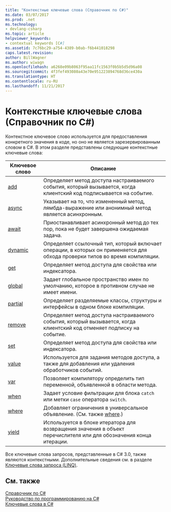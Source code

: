 ```yaml
---
title: "Контекстные ключевые слова (Справочник по C#)"
ms.date: 03/07/2017
ms.prod: .net
ms.technology:
- devlang-csharp
ms.topic: article
helpviewer_keywords:
- contextual keywords [C#]
ms.assetid: 7c76bc29-a754-4389-b0ab-f6b441018298
caps.latest.revision: 
author: BillWagner
ms.author: wiwagn
ms.openlocfilehash: a6268e09b8063f95aa11fc1563f0b5b5d5d96a08
ms.sourcegitcommit: 4f3fef493080a43e70e951223894768d36ce430a
ms.translationtype: HT
ms.contentlocale: ru-RU
ms.lasthandoff: 11/21/2017
---
```

# <a name="contextual-keywords-c-reference"></a>Контекстные ключевые слова (Справочник по C#)
Контекстное ключевое слово используется для предоставления конкретного значения в коде, но оно не является зарезервированным словом в C#. В этом разделе представлены следующие контекстные ключевые слова:  
  
|Ключевое слово|Описание|  
|-------------|-----------------|  
|[add](../../../csharp/language-reference/keywords/add.md)|Определяет метод доступа настраиваемого события, который вызывается, когда клиентский код подписывается на событие.|  
|[async](../../../csharp/language-reference/keywords/async.md)|Указывает на то, что измененный метод, лямбда-выражение или анонимный метод является асинхронным.|  
|[await](../../../csharp/language-reference/keywords/await.md)|Приостанавливает асинхронный метод до тех пор, пока не будет завершена ожидаемая задача.|  
|[dynamic](../../../csharp/language-reference/keywords/dynamic.md)|Определяет ссылочный тип, который включает операции, в которых он применяется для обхода проверки типов во время компиляции.|  
|[get](../../../csharp/language-reference/keywords/get.md)|Определяет метод доступа для свойства или индексатора.|  
|[global](../../../csharp/language-reference/keywords/global.md)|Задает глобальное пространство имен по умолчанию, которое в противном случае не имеет имени.|  
|[partial](../../../csharp/language-reference/keywords/partial-type.md)|Определяет разделяемые классы, структуры и интерфейсы в одном блоке компиляции.|  
|[remove](../../../csharp/language-reference/keywords/remove.md)|Определяет метод доступа настраиваемого события, который вызывается, когда клиентский код отменяет подписку на событие.|  
|[set](../../../csharp/language-reference/keywords/set.md)|Определяет метод доступа для свойства или индексатора.|  
|[value](../../../csharp/language-reference/keywords/value.md)|Используется для задания методов доступа, а также для добавления или удаления обработчиков событий.|  
|[var](../../../csharp/language-reference/keywords/var.md)|Позволяет компилятору определить тип переменной, объявленной в области метода.|  
|[when](when.md)|Задает условие фильтрации для блока `catch` или метки `case` оператора `switch`.|
|[where](../../../csharp/language-reference/keywords/where-generic-type-constraint.md)|Добавляет ограничения в универсальное объявление. (См. также [where](../../../csharp/language-reference/keywords/where-clause.md).)|  
|[yield](../../../csharp/language-reference/keywords/yield.md)|Используется в блоке итератора для возвращения значения в объект перечислителя или для обозначения конца итерации.|  
  
 Все ключевые слова запросов, представленные в C# 3.0, также являются контекстными. Дополнительные сведения см. в разделе [Ключевые слова запроса (LINQ)](../../../csharp/language-reference/keywords/query-keywords.md).  
  
## <a name="see-also"></a>См. также  
 [Справочник по C#](../../../csharp/language-reference/index.md)  
 [Руководство по программированию на C#](../../../csharp/programming-guide/index.md)  
 [Ключевые слова в C#](../../../csharp/language-reference/keywords/index.md)
